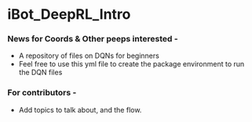 # iBot_DeepRL_Intro


### News for Coords & Other peeps interested -
- A repository of files on DQNs for beginners
- Feel free to use this yml file to create the package environment to run the DQN files


### For contributors - 
- Add topics to talk about, and the flow.
